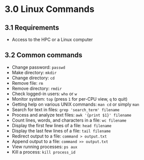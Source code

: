# 3.0 Linux Commands

## 3.1 Requirements
- Access to the HPC or a Linux computer

## 3.2 Common commands
- Change password: `passwd`  
- Make directory: `mkdir`  
- Change directory: `cd`  
- Remove file: `rm`  
- Remove directory: `rmdir`  
- Check logged-in users: `who` or `w`  
- Monitor system: `top` (press `1` for per-CPU view, `q` to quit)
- Getting help on various UNIX commands: `man cd` or simply `man`
- Search for text in files: `grep 'search_term' filename`  
- Process and analyze text files: `awk '{print $1}' filename`  
- Count lines, words, and characters in a file: `wc filename`  
- Display the first few lines of a file: `head filename`  
- Display the last few lines of a file: `tail filename`  
- Redirect output to a file: `command > output.txt`  
- Append output to a file: `command >> output.txt`  
- View running processes: `ps aux`  
- Kill a process: `kill process_id`  

